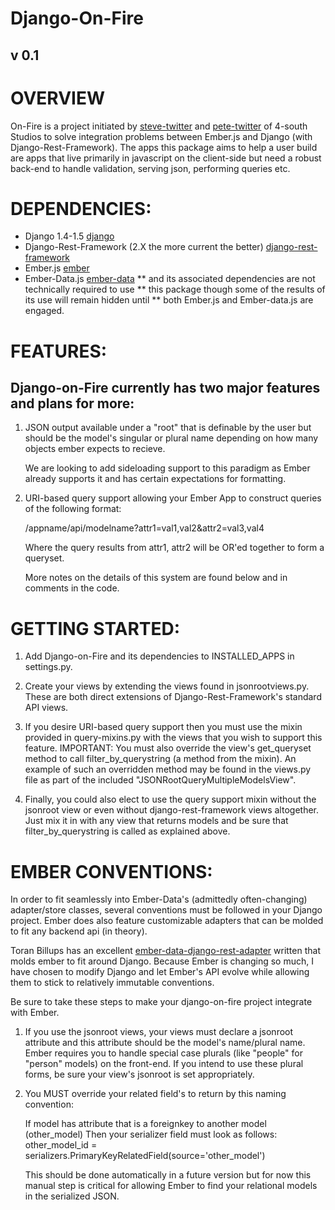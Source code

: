 # Django-On-Fire
## v 0.1

# OVERVIEW
On-Fire is a project initiated by [steve-twitter] and [pete-twitter]
of 4-south Studios to solve integration problems between Ember.js and Django 
(with Django-Rest-Framework).  The apps this package aims to help a user build 
are apps that live primarily in javascript on the client-side but need a robust 
back-end to handle validation, serving json, performing queries etc.

# DEPENDENCIES:

* Django 1.4-1.5 [django]
* Django-Rest-Framework (2.X the more current the better) [django-rest-framework]
* Ember.js [ember] 
* Ember-Data.js [ember-data]
** and its associated dependencies are not technically required to use 
** this package though some of the results of its use will remain hidden until 
** both Ember.js and Ember-data.js are engaged.


# FEATURES:
## Django-on-Fire currently has two major features and plans for more: 

1. JSON output available under a "root" that is definable by the user but should 
   be the model's singular or plural name depending on how many objects ember expects 
   to recieve.
    
   We are looking to add sideloading support to this paradigm as Ember already 
   supports it and has certain expectations for formatting.

2. URI-based query support allowing your Ember App to construct queries of the 
   following format:

   /appname/api/modelname?attr1=val1,val2&attr2=val3,val4

   Where the query results from attr1, attr2 will be OR'ed together to form a queryset.

   More notes on the details of this system are found below and in comments in the code.

# GETTING STARTED:

1. Add Django-on-Fire and its dependencies to INSTALLED_APPS in settings.py.

2. Create your views by extending the views found in jsonrootviews.py.  These are both 
   direct extensions of Django-Rest-Framework's standard API views.

3. If you desire URI-based query support then you must use the mixin provided in 
   query-mixins.py with the views that you wish to support this feature.
   IMPORTANT: You must also override the view's get_queryset method to call 
   filter_by_querystring (a method from the mixin).
   An example of such an overridden method may be found in the views.py file as part of 
   the included "JSONRootQueryMultipleModelsView". 

4. Finally, you could also elect to use the query support mixin without the jsonroot view
   or even without django-rest-framework views altogether.  Just mix it in with any view
   that returns models and be sure that filter_by_querystring is called as explained above.

# EMBER CONVENTIONS:
In order to fit seamlessly into Ember-Data's (admittedly often-changing) adapter/store 
classes, several conventions must be followed in your Django project.  Ember does also 
feature customizable adapters that can be molded to fit any backend api (in theory).

Toran Billups has an excellent [ember-data-django-rest-adapter] written that molds 
ember to fit around Django.  Because Ember is changing so much, I have chosen to modify 
Django and let Ember's API evolve while allowing them to stick to relatively immutable 
conventions.

Be sure to take these steps to make your django-on-fire project integrate with Ember.

1. If you use the jsonroot views, your views must declare a jsonroot attribute and this
   attribute should be the model's name/plural name.  Ember requires you to handle 
   special case plurals (like "people" for "person" models) on the front-end.  If you 
   intend to use these plural forms, be sure your view's jsonroot is set appropriately.

2. You MUST override your related field's to return by this naming convention:
    
   If model has attribute that is a foreignkey to another model (other_model)
   Then your serializer field must look as follows:
   other_model_id = serializers.PrimaryKeyRelatedField(source='other_model')

   This should be done automatically in a future version but for now this manual step is
   critical for allowing Ember to find your relational models in the serialized JSON.

    
[django]: https://github.com/django/django "Django on github"
[django-rest-framework]: https://github.com/tomchristie/django-rest-framework "Django-Rest-Framework"
[ember-data-django-rest-adapter]: https://github.com/toranb/ember-data-django-rest-adapter "Django-Rest-Ember-Adapter" 
[ember]: https://github.com/emberjs/ember "Ember on Github"
[ember-data]: https://github.com/emberjs/data "Ember-data on Github" 
[steve-twitter]: http://twitter.com/stv_kn "Steve Kane"
[pete-twitter]: http://twitter.com/chen_pete "Pete Chen"
